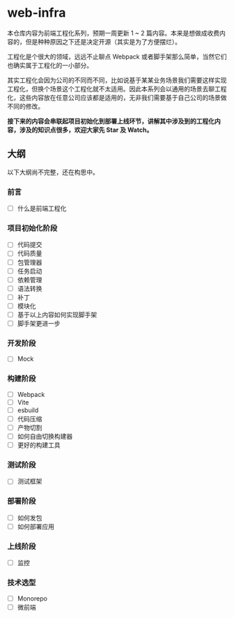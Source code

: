 # web-infra

本仓库内容为前端工程化系列，预期一周更新 1 ~ 2 篇内容。本来是想做成收费内容的，但是种种原因之下还是决定开源（其实是为了方便摆烂）。

工程化是个很大的领域，远远不止聊点 Webpack 或者脚手架那么简单，当然它们也确实属于工程化的一小部分。

其实工程化会因为公司的不同而不同，比如说基于某某业务场景我们需要这样实现工程化，但换个场景这个工程化就不太适用。因此本系列会以通用的场景去聊工程化，这些内容放在任意公司应该都是适用的，无非我们需要基于自己公司的场景做不同的修改。

**接下来的内容会串联起项目初始化到部署上线环节，讲解其中涉及到的工程化内容，涉及的知识点很多，欢迎大家先 Star 及 Watch。**

## 大纲

以下大纲尚不完整，还在构思中。

### 前言

- [ ] 什么是前端工程化

### 项目初始化阶段

- [ ] 代码提交
- [ ] 代码质量
- [ ] 包管理器
- [ ] 任务启动
- [ ] 依赖管理
- [ ] 语法转换
- [ ] 补丁
- [ ] 模块化
- [ ] 基于以上内容如何实现脚手架
- [ ] 脚手架更进一步

### 开发阶段

- [ ] Mock

### 构建阶段

- [ ] Webpack
- [ ] Vite
- [ ] esbuild
- [ ] 代码压缩
- [ ] 产物切割
- [ ] 如何自由切换构建器
- [ ] 更好的构建工具

### 测试阶段

- [ ] 测试框架

### 部署阶段

- [ ] 如何发包
- [ ] 如何部署应用

### 上线阶段

- [ ] 监控

### 技术选型

- [ ] Monorepo
- [ ] 微前端
